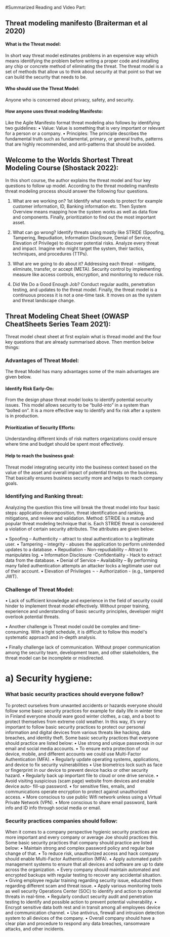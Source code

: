 #Summarized Reading and Video Part: 
## Threat modeling manifesto (Braiterman et al 2020)
#### What is the Threat model:
In short way threat model estimates problems in an expensive way which means identifying the problem before writing a proper code and installing any chip or concrete method of eliminating the threat. The threat model is a set of methods that allow us to think about security at that point so that we can build the security that needs to be. 
#### Who should use the Threat Model:
Anyone who is concerned about privacy, safety, and security. 
#### How anyone uses threat modeling Manifesto:  
Like the Agile Manifesto format threat modeling also follows by identifying two guidelines: 
•	Value: Value is something that is very important or relevant for a person or a company. 
•	Principles: The principle describes the fundamental truth such as fundamental, primary, or general truths, patterns that are highly recommended, and anti-patterns that should be avoided. 

## Welcome to the Worlds Shortest Threat Modeling Course (Shostack 2022):
In this short course, the author explains the threat model and four key questions to follow up model. 
According to the threat modeling manifesto threat modeling process should answer the following four questions. 
1.	What are we working on? 
1st Identify what needs to protect for example customer information, ID, Banking information etc. 
Then System Overview means mapping how the system works as well as data flow and components. 
Finally, prioritization to find out the most important asset. 
2.	What can go wrong?
Identify threats using mostly like STRIDE (Spoofing, Tampering, Repudiation, Information Disclosure, Denial of Service, Elevation of Privilege) to discover potential risks. 
Analyze every threat and impact.
Imagine who might target the system, their tactics, techniques, and procedures (TTPs).

3.	What are we going to do about it?
               Addressing each threat - mitigate, eliminate, transfer, or accept (META).
Security control by implementing measure like access controls, encryption, and monitoring to reduce risk.

4.	Did We Do a Good Enough Job?
Conduct regular audits, penetration testing, and updates to the threat model.
Finally, the threat model is a continuous process it is not a one-time task. It moves on as the system and threat landscape change.

## Threat Modeling Cheat Sheet (OWASP CheatSheets Series Team 2021): 
Threat model cheat sheet at first explain what is thread model and the four key questions that are already summarised above. Then mention below things: 
### Advantages of Threat Model: 
The threat Model has many advantages some of the main advantages are given below. 
#### Identify Risk Early-On: 
From the design phase threat model looks to identify potential security issues. This model allows security to be “build-into” in  a system than “bolted on”. It is a more effective way to identify and fix risk after a system is in production. 
#### Prioritization of Security Efforts:
Understanding different kinds of risk matters organizations could ensure where time and budget should be spent most effectively. 
#### Help to reach the business goal: 
Threat model integrating security into the business context based on the value of the asset and  overall impact of potential threats on the business. That basically ensures business security more and helps to reach company goals.  
### Identifying and Ranking threat:  
Analyzing  the question this time will break the threat model  into four basic steps: application decomposition, threat identification and ranking, mitigations, and review and validation. 
Method: STRIDE is a mature and popular threat modeling technique that is. Each STRIDE threat is considered a violation of certain security  attributes. The attributes are given below: 

•	Spoofing – Authenticity – attract to steal authentication to a legitimate user.
•	Tampering – integrity  - abuses the application to perform unintended updates to a database.
•	Repudiation - Non-repudiability – Attract to manipulates log. 
•	Information Disclosure -Confidentiality - Hack to extract data from the database.
•	Denial of Service – Availability – By performing many failed authentication attempts an attacker locks a legitimate user out of their account.
•	Elevation of Privileges ¬ - Authorization - (e.g., tampered JWT).

### Challenge of Threat Model: 
•	Lack of sufficient knowledge and experience in the field of security could hinder to implement threat model effectively. Without proper training, experience and understanding of basic security principles, developer might overlook potential threats.

•	Another challenge is Threat model could be complex and time-consuming. With a tight schedule, it is difficult to follow this model's systematic approach and in-depth analysis. 

•	Finally challenge lack of communication. Without proper communication among the security team, development team, and other stakeholders, the threat model can be incomplete or misdirected.  

#  a) Security hygiene:
### What basic security practices should everyone follow?
To protect ourselves from unwanted accidents or hazards everyone should follow some basic security practices for example for daily life in winter time in Finland everyone should ware good winter clothes, a cap, and a boot to protect themselves from extreme cold weather. In this way, it’s very important to follow basic security practices to protect our personal information and digital devices from various threats like hacking, data breaches, and identity theft. Some basic security practices that everyone should practice are listed below: 
•	Use strong and unique passwords in our email and social media accounts. 
•	To ensure extra protection of our device, mobile, and different accounts we could use Multi-Factor Authentication (MFA).
•	Regularly update operating systems, applications, and device to fix security vulnerabilities
•	Use biometrics lock such as face or fingerprint in our device to prevent device hacks or other security hazard. 
•	Regularly back up important file to cloud or one drive service. 
•	Avoid visiting suspicious (scam page) website from devices and enable device auto- fill-up password. 
•	for sensitive files, emails, and communications operate encryption to protect against unauthorized access.
•	More conscious to use public Wifi network unless using a Virtual Private Network (VPN).
•	More conscious to share email password, bank info and ID info through social media or email. 
### Security practices companies should follow:  
When it comes to a company perspective hygienic security practices are more important and every company or average Joe should practices this. Some basic security practices that company should practice are listed below: 
•	Maintain strong and complex password policy and regular bae change of that. 
•	To reduce risk, unauthorized access and hack company should enable Multi-Factor Authentication (MFA). 
•	Apply automated patch management systems to ensure that all devices and software are up to date across the organization.
•	Every company should maintain automated and encrypted backups with regular testing to recover any accidental situation. 
•	Giving employee regular training regarding security issue, educated them regarding different scam and threat issue. 
•	Apply various monitoring tools as well security Operations Center (SOC)  to identify and action to potential threats in real-time.
•	Regularly conduct security audit and penetration testing to identify and possible action to prevent potential vulnerability.
•	Encrypt sensitive data both rest and in transit among all employees device and communication channel. 
•	Use antivirus, firewall and intrusion detection system to all devices of the company.
•	Overall company should have a clear plan and procedure to respond any data breaches, ransomware attacks, and other incidents. 











